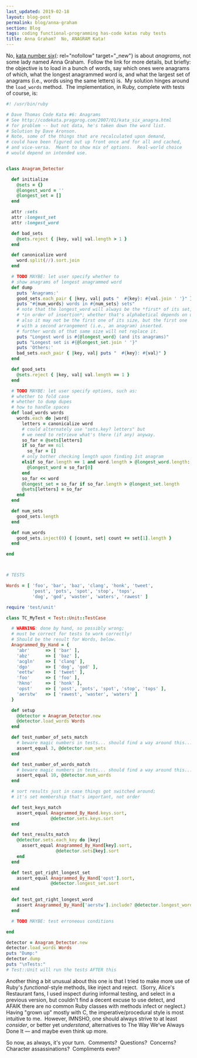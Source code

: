 ```yaml
---
last_updated: 2019-02-18
layout: blog-post
permalink: blog/anna-graham
section: Blog
tags: coding functional-programming has-code katas ruby tests
title: Anna Graham?  No, ANAGRAM Kata!
---
```


No,
[kata number six](http://codekata.pragprog.com/2007/01/kata_six_anagra.html){:
  rel="nofollow" target="_new"}
is about _anagrams_, not some lady named Anna Graham.&nbsp;
Follow the link for more details, but briefly:
the objective is to load in a bunch of words,
say which ones were anagrams of which,
what the longest anagrammed word is,
and what the largest set of anagrams
(i.e., words using the same letters) is.&nbsp;
My solution hinges around the `load_words` method.&nbsp;
The implementation, in Ruby, complete with tests of course, is:

```ruby
#! /usr/bin/ruby

# Dave Thomas Code Kata #6: Anagrams
# See http://codekata.pragprog.com/2007/01/kata_six_anagra.html
# for problem -- but not data, he's taken down the word list.
# Solution by Dave Aronson.
# Note, some of the things that are recalculated upon demand,
# could have been figured out up front once and for all and cached,
# and vice-versa.  Meant to show mix of options.  Real-world choice
# would depend on intended use.


class Anagram_Detector

  def initialize
    @sets = {}
    @longest_word = ''
    @longest_set = []
  end

  attr :sets
  attr :longest_set
  attr :longest_word

  def bad_sets
    @sets.reject { |key, val| val.length > 1 }
  end

  def canonicalize word
    word.split(//).sort.join
  end

  # TODO MAYBE: let user specify whether to
  # show anagrams of longest anagrammed word
  def dump
    puts 'Anagrams:'
    good_sets.each_pair { |key, val| puts "  #{key}: #{val.join ' '}" }
    puts "#{num_words} words in #{num_sets} sets"
    # note that the longest_word will always be the *first* of its set,
    # *in order of insertion*; whether that's alphabetical depends on use.
    # also it may not be the first one of its size, but the first one
    # with a second arrangement (i.e., an anagram) inserted.
    # further words of that same size will not replace it.
    puts "Longest word is #{@longest_word} (and its anagrams)"
    puts "Longest set is #{@longest_set.join ' '}"
    puts 'Others:'
    bad_sets.each_pair { |key, val| puts "  #{key}: #{val}" }
  end

  def good_sets
    @sets.reject { |key, val| val.length == 1 }
  end

  # TODO MAYBE: let user specify options, such as:
  # whether to fold case
  # whether to dump dupes
  # how to handle spaces
  def load_words words
    words.each do |word|
      letters = canonicalize word
      # could alternately use "sets.key? letters" but
      # we need to retrieve what's there (if any) anyway.
      so_far = @sets[letters]
      if so_far == nil
        so_far = []
      # only bother checking length upon finding 1st anagram
      elsif so_far.length == 1 and word.length > @longest_word.length:
        @longest_word = so_far[0] 
      end
      so_far << word
      @longest_set = so_far if so_far.length > @longest_set.length
      @sets[letters] = so_far
    end
  end

  def num_sets
    good_sets.length
  end

  def num_words
    good_sets.inject(0) { |count, set| count += set[1].length }
  end

end



# TESTS

Words = [ 'foo', 'bar', 'baz', 'clang', 'honk', 'tweet',
          'post', 'pots', 'spot', 'stop', 'tops',
          'dog', 'god', 'waster', 'waters', 'rawest' ]

require 'test/unit'

class TC_MyTest < Test::Unit::TestCase

  # WARNING: done by hand, so possibly wrong;
  # must be correct for tests to work correctly!
  # Should be the result for Words, below.
  Anagrammed_By_Hand = {
    'abr'      => [ 'bar' ],
    'abz'      => [ 'baz' ],
    'acgln'    => [ 'clang' ],
    'dgo'      => [ 'dog', 'god' ],
    'eettw'    => [ 'tweet' ],
    'foo'      => [ 'foo' ],
    'hkno'     => [ 'honk' ],
    'opst'     => [ 'post', 'pots', 'spot', 'stop', 'tops' ],
    'aerstw'   => [ 'rawest', 'waster', 'waters' ]
  }

  def setup
    @detector = Anagram_Detector.new
    @detector.load_words Words
  end

  def test_number_of_sets_match
    # beware magic numbers in tests... should find a way around this....
    assert_equal 3, @detector.num_sets
  end

  def test_number_of_words_match
    # beware magic numbers in tests... should find a way around this....
    assert_equal 10, @detector.num_words
  end

  # sort results just in case things got switched around;
  # it's set membership that's important, not order

  def test_keys_match
    assert_equal Anagrammed_By_Hand.keys.sort,
                 @detector.sets.keys.sort
  end

  def test_results_match
    @detector.sets.each_key do |key|
      assert_equal Anagrammed_By_Hand[key].sort,
                   @detector.sets[key].sort
    end
  end

  def test_got_right_longest_set
    assert_equal Anagrammed_By_Hand['opst'].sort,
                 @detector.longest_set.sort
  end

  def test_got_right_longest_word
    assert Anagrammed_By_Hand['aerstw'].include? @detector.longest_word
  end

  # TODO MAYBE: test erroneous conditions

end

detector = Anagram_Detector.new
detector.load_words Words
puts "Dump:"
detector.dump
puts "\nTests:"
# Test::Unit will run the tests AFTER this
```

Another thing a bit unusual about this one is that
I tried to make more use of Ruby's _functional_-style methods,
like inject and reject.&nbsp;
(Sorry, Alice's Restaurant fans, I used inspect during informal testing,
and select in a previous version, but couldn't find a decent excuse
to use detect, and AFAIK there are no common Ruby classes with methods
infect or neglect.)&nbsp;
Having "grown up" mostly with C, the imperative/procedural style
is most intuitive to me.&nbsp;
However, IMNSHO, one should always strive to at least _consider_,
or better yet _understand_,
alternatives to The Way We've Always Done It &mdash;
and maybe even think up more.

So now, as always, it's your turn.&nbsp;
Comments?&nbsp; Questions?&nbsp; Concerns?&nbsp;
Character assassinations?&nbsp; Compliments even?
